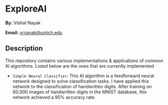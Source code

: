 # ExploreAI

**By:** Vishal Nayak

**Email:** vrnayak@umich.edu


## Description

This repository contains various implementations &amp; applications of common AI algorithms. Listed below are the ones that are currently implemented

- `Simple Neural Classifier`: This AI algorithm is a feedforward neural network designed to solve classification tasks. I have applied this network to the classification of handwritten digits. After training on 60,000 images of handwritten digits in the MNIST database, this network achieved a 95% accuracy rate. 
